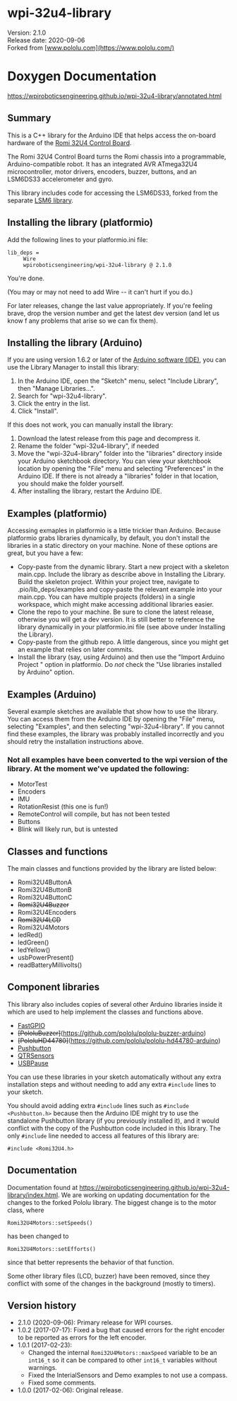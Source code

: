 # wpi-32u4-library

Version: 2.1.0<br/>
Release date: 2020-09-06<br/>
Forked from [www.pololu.com](https://www.pololu.com/)

# Doxygen Documentation

https://wpiroboticsengineering.github.io/wpi-32u4-library/annotated.html

## Summary

This is a C++ library for the Arduino IDE that helps access the on-board hardware of the [Romi 32U4 Control Board](https://www.pololu.com/product/3544).

The Romi 32U4 Control Board turns the Romi chassis into a programmable, Arduino-compatible robot.  It has an integrated AVR ATmega32U4 microcontroller, motor drivers, encoders, buzzer, buttons, and an LSM6DS33 accelerometer and gyro.

This library includes code for accessing the LSM6DS33, forked from the separate [LSM6 library](https://github.com/pololu/lsm6-arduino).

## Installing the library (platformio)

Add the following lines to your platformio.ini file:

~~~{.cpp}
lib_deps = 
     Wire
     wpiroboticsengineering/wpi-32u4-library @ 2.1.0
~~~

You're done.

(You may or may not need to add Wire -- it can't hurt if you do.)

For later releases, change the last value appropriately. If you're feeling brave, drop the version number and get the latest dev version (and let us know f any problems that arise so we can fix them).

## Installing the library (Arduino)

If you are using version 1.6.2 or later of the [Arduino software (IDE)](http://www.arduino.cc/en/Main/Software), you can use the Library Manager to install this library:

1. In the Arduino IDE, open the "Sketch" menu, select "Include Library", then "Manage Libraries...".
2. Search for "wpi-32u4-library".
3. Click the entry in the list.
4. Click "Install".

If this does not work, you can manually install the library:

1. Download the latest release from this page and decompress it.
2. Rename the folder "wpi-32u4-library", if needed
3. Move the "wpi-32u4-library" folder into the "libraries" directory inside your Arduino sketchbook directory. You can view your sketchbook location by opening the "File" menu and selecting "Preferences" in the Arduino IDE.  If there is not already a "libraries" folder in that location, you should make the folder yourself.
4. After installing the library, restart the Arduino IDE.

## Examples (platformio)

Accessing exmaples in platformio is a little trickier than Arduino. Because platformio grabs libraries dynamically, by default, you don't install the libraries in a static directory on your machine. None of these options are great, but you have a few:

 * Copy-paste from the dynamic library. Start a new project with a skeleton main.cpp. Include the library as describe above in Installing the Library. Build the skeleton project. Within your project tree, navigate to .pio/lib_deps/examples and copy-paste the relevant example into your main.cpp. You can have multiple projects (folders) in a single workspace, which might make accessing additional libraries easier.
 * Clone the repo to your machine. Be sure to clone the latest release, otherwise you will get a dev version. It is still better to reference the library dynamically in your platformio.ini file (see above under Installing the Library).
 * Copy-paste from the github repo. A little dangerous, since you might get an example that relies on later commits.
 * Install the library (say, using Arduino) and then use the "Import Arduino Project " option in platformio. Do *not* check the "Use libraries installed by Arduino" option.

## Examples (Arduino)

Several example sketches are available that show how to use the library. You can access them from the Arduino IDE by opening the "File" menu, selecting "Examples", and then selecting "wpi-32u4-library". If you cannot find these examples, the library was probably installed incorrectly and you should retry the installation instructions above.

### Not all examples have been converted to the wpi version of the library. At the moment we've updated the following:

* MotorTest
* Encoders
* IMU
* RotationResist (this one is fun!)
* RemoteControl will compile, but has not been tested
* Buttons
* Blink will likely run, but is untested

## Classes and functions

The main classes and functions provided by the library are listed below:

* Romi32U4ButtonA
* Romi32U4ButtonB
* Romi32U4ButtonC
* ~~Romi32U4Buzzer~~
* Romi32U4Encoders
* ~~Romi32U4LCD~~
* Romi32U4Motors
* ledRed()
* ledGreen()
* ledYellow()
* usbPowerPresent()
* readBatteryMillivolts()

## Component libraries

This library also includes copies of several other Arduino libraries inside it which are used to help implement the classes and functions above.

* [FastGPIO](https://github.com/pololu/fastgpio-arduino)
* ~~[PololuBuzzer]~~(https://github.com/pololu/pololu-buzzer-arduino)
* ~~[PololuHD44780]~~(https://github.com/pololu/pololu-hd44780-arduino)
* [Pushbutton](https://github.com/pololu/pushbutton-arduino)
* [QTRSensors](https://github.com/pololu/qtr-sensors-arduino)
* [USBPause](https://github.com/pololu/usb-pause-arduino)

You can use these libraries in your sketch automatically without any extra installation steps and without needing to add any extra `#include` lines to your sketch.

You should avoid adding extra `#include` lines such as `#include <Pushbutton.h>` because then the Arduino IDE might try to use the standalone Pushbutton library (if you previously installed it), and it would conflict with the copy of the Pushbutton code included in this library. The only `#include` line needed to access all features of this library are:

~~~{.cpp}
#include <Romi32U4.h>
~~~

## Documentation

Documentation found at https://wpiroboticsengineering.github.io/wpi-32u4-library/index.html. We are working on updating documentation for the changes to the forked Pololu library. The biggest change is to the motor class, where

~~~{.cpp}
Romi32U4Motors::setSpeeds()
~~~

has been changed to 

~~~{.cpp}
Romi32U4Motors::setEfforts()
~~~

since that better represents the behavior of that function.

Some other library files (LCD, buzzer) have been removed, since they conflict with some of the changes in the background (mostly to timers).

## Version history

* 2.1.0 (2020-09-06): Primary release for WPI courses.
* 1.0.2 (2017-07-17): Fixed a bug that caused errors for the right encoder to be reported as errors for the left encoder.
* 1.0.1 (2017-02-23):
  * Changed the internal `Romi32U4Motors::maxSpeed` variable to be an `int16_t` so it can be compared to other `int16_t` variables without warnings.
  * Fixed the InterialSensors and Demo examples to not use a compass.
  * Fixed some comments.
* 1.0.0 (2017-02-06): Original release.
